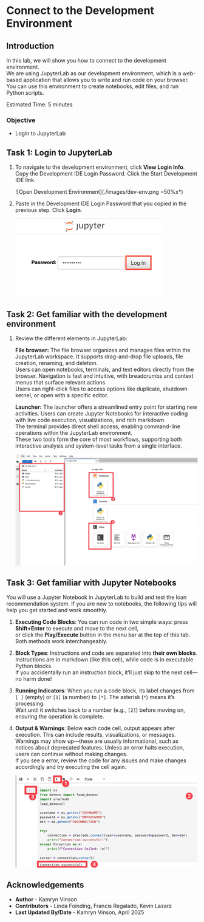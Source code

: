 # Connect to the Development Environment

## Introduction

In this lab, we will show you how to connect to the development environment.  
We are using JupyterLab as our development environment, which is a web-based application that allows you to write and run code on your browser.  
You can use this environment to create notebooks, edit files, and run Python scripts.

Estimated Time: 5 minutes

### Objective

* Login to JupyterLab

## Task 1: Login to JupyterLab

1. To navigate to the development environment, click **View Login Info**. Copy the Development IDE Login Password. Click the Start Development IDE link.

    ![Open Development Environment](./images/dev-env.png =50%x*)

2. Paste in the Development IDE Login Password that you copied in the previous step. Click **Login**.

    ![Login](./images/jupyter-login.png " ")

## Task 2: Get familiar with the development environment

1. Review the different elements in JupyterLab:

    **File browser:** The file browser organizes and manages files within the JupyterLab workspace. It supports drag-and-drop file uploads, file creation, renaming, and deletion.  
    Users can open notebooks, terminals, and text editors directly from the browser. Navigation is fast and intuitive, with breadcrumbs and context menus that surface relevant actions.  
    Users can right-click files to access options like duplicate, shutdown kernel, or open with a specific editor.

    **Launcher:** The launcher offers a streamlined entry point for starting new activities. Users can create Jupyter Notebooks for interactive coding with live code execution, visualizations, and rich markdown.  
    The terminal provides direct shell access, enabling command-line operations within the JupyterLab environment.  
    These two tools form the core of most workflows, supporting both interactive analysis and system-level tasks from a single interface.

    ![JupyterLab Launcher](./images/jupyter.png " ")

## Task 3: Get familiar with Jupyter Notebooks

You will use a Jupyter Notebook in JupyterLab to build and test the loan recommendation system. If you are new to notebooks, the following tips will help you get started and work smoothly.

1. **Executing Code Blocks**: You can run code in two simple ways: press **Shift+Enter** to execute and move to the next cell,  
   or click the **Play/Execute** button in the menu bar at the top of this tab. Both methods work interchangeably.

2. **Block Types**: Instructions and code are separated into **their own blocks**. Instructions are in markdown (like this cell), while code is in executable Python blocks.  
   If you accidentally run an instruction block, it’ll just skip to the next cell—no harm done!

3. **Running Indicators**: When you run a code block, its label changes from `[ ]` (empty) or `[1]` (a number) to `[*]`. The asterisk (`*`) means it’s processing.  
   Wait until it switches back to a number (e.g., `[2]`) before moving on, ensuring the operation is complete.

4. **Output & Warnings**: Below each code cell, output appears after execution. This can include results, visualizations, or messages.  
   Warnings may show up—these are usually informational, such as notices about deprecated features. Unless an error halts execution, users can continue without making changes.  
   If you see a error, review the code for any issues and make changes accordingly and try executing the cell again.

    ![JupyterLab blocks](./images/block.png " ")



## Acknowledgements
* **Author** - Kamryn Vinson
* **Contributors** -  Linda Foinding, Francis Regalado, Kevin Lazarz
* **Last Updated By/Date** - Kamryn Vinson, April 2025
